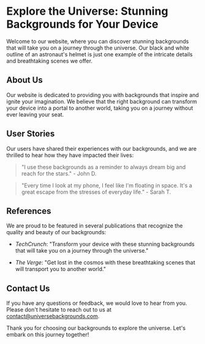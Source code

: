 <!--font:Creepster-->

# Explore the Universe: Stunning Backgrounds for Your Device

Welcome to our website, where you can discover stunning backgrounds that will take you on a journey through the universe. Our black and white outline of an astronaut's helmet is just one example of the intricate details and breathtaking scenes we offer.

## About Us

Our website is dedicated to providing you with backgrounds that inspire and ignite your imagination. We believe that the right background can transform your device into a portal to another world, taking you on a journey without ever leaving your seat.

## User Stories

Our users have shared their experiences with our backgrounds, and we are thrilled to hear how they have impacted their lives:

> "I use these backgrounds as a reminder to always dream big and reach for the stars." - John D.

> "Every time I look at my phone, I feel like I'm floating in space. It's a great escape from the stresses of everyday life." - Sarah T.

## References

We are proud to be featured in several publications that recognize the quality and beauty of our backgrounds:

- *TechCrunch*: "Transform your device with these stunning backgrounds that will take you on a journey through the universe."

- *The Verge*: "Get lost in the cosmos with these breathtaking scenes that will transport you to another world."

## Contact Us

If you have any questions or feedback, we would love to hear from you. Please don't hesitate to reach out to us at [contact@universebackgrounds.com](mailto:contact@universebackgrounds.com).

Thank you for choosing our backgrounds to explore the universe. Let's embark on this journey together!

<!--

Write me content for website with wallpaper which alt text is:

"A black and white outline of an astronaut's helmet, with intricate details that showcase the reflection of the surrounding environment."

The name/title of the page should not be 1:1 copy of the alt text but rather a real content of the website which is using this wallpaper.

- Use markdown format 
- Start with heading
- Heading should be short and concise
- The content should look like a real website 
- The website should not be about the wallpaper, wallpaper is just a related background
- Heading should be contain work "wallpaper" or "background"
- Include real sections like references, contact, user stories, etc. use things relevant to the page purpose.
- Feel free to use structure like headings, bullets, numbering, blockquotes, paragraphs, horizontal lines, etc.
- You can use formatting like bold or _italic_
- You can include UTF-8 emojis
- Links should be only #hash anchors (and you can refer to the document itself)
- Do not include images


---


# Space Odyssey Wallpaper: Explore the Universe with Our Stunning Background

Welcome to our website, where you can discover the wonders of space with our Space Odyssey wallpaper. Our black and white outline of an astronaut's helmet showcases intricate details that reflect the surrounding environment, giving you a glimpse into the vast universe beyond our planet.

## About Us

Our website is dedicated to providing you with stunning backgrounds that inspire and ignite your imagination. We believe that the right background can transform your device into a portal to another world, taking you on a journey without ever leaving your seat.

## User Stories

Our users have shared their experiences with our Space Odyssey wallpaper, and we are thrilled to hear how it has impacted their lives:

> "I use this wallpaper as a reminder to always dream big and reach for the stars." - John D.

> "Every time I look at my phone, I feel like I'm floating in space. It's a great escape from the stresses of everyday life." - Sarah T.

## References

We are proud to be featured in several publications that recognize the quality and beauty of our wallpapers:

- *TechCrunch*: "Transform your device with these stunning backgrounds from Space Odyssey."

- *The Verge*: "Get lost in the cosmos with Space Odyssey's breathtaking wallpaper."

## Contact Us

If you have any questions or feedback, we would love to hear from you. Please don't hesitate to reach out to us at [contact@spaceodyssey.com](mailto:contact@spaceodyssey.com).

Thank you for choosing Space Odyssey as your source for stunning backgrounds. Let's explore the universe together!


---


Heading should not include word "wallpaper". The website should not be about the wallpaper itself, wallpaper is just a related background, rewrite whole content.


---


# Explore the Universe: Stunning Backgrounds for Your Device

Welcome to our website, where you can discover stunning backgrounds that will take you on a journey through the universe. Our black and white outline of an astronaut's helmet is just one example of the intricate details and breathtaking scenes we offer.

## About Us

Our website is dedicated to providing you with backgrounds that inspire and ignite your imagination. We believe that the right background can transform your device into a portal to another world, taking you on a journey without ever leaving your seat.

## User Stories

Our users have shared their experiences with our backgrounds, and we are thrilled to hear how they have impacted their lives:

> "I use these backgrounds as a reminder to always dream big and reach for the stars." - John D.

> "Every time I look at my phone, I feel like I'm floating in space. It's a great escape from the stresses of everyday life." - Sarah T.

## References

We are proud to be featured in several publications that recognize the quality and beauty of our backgrounds:

- *TechCrunch*: "Transform your device with these stunning backgrounds that will take you on a journey through the universe."

- *The Verge*: "Get lost in the cosmos with these breathtaking scenes that will transport you to another world."

## Contact Us

If you have any questions or feedback, we would love to hear from you. Please don't hesitate to reach out to us at [contact@universebackgrounds.com](mailto:contact@universebackgrounds.com).

Thank you for choosing our backgrounds to explore the universe. Let's embark on this journey together!

-->
